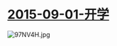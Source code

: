  # [2015-09-01-开学](http://www.bilibili.com/html/activity-termbegin.html )
 ![97NV4H.jpg](https://s1.ax1x.com/2018/03/21/97NV4H.jpg)
